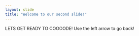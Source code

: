```yaml
---
layout: slide
title: "Welcome to our second slide!"
---
```

LETS GET READY TO COOOODE!
Use the left arrow to go back!
